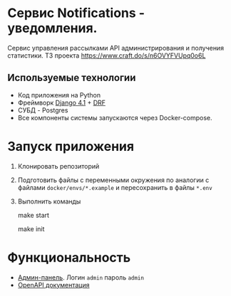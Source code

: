 # Сервис Notifications - уведомления.

Сервис управления рассылками API администрирования и получения статистики.
ТЗ проекта https://www.craft.do/s/n6OVYFVUpq0o6L


## Используемые технологии
- Код приложения на Python
- Фреймворк [Django 4.1](https://docs.djangoproject.com/en/4.1/) + [DRF](https://www.django-rest-framework.org/#installation)
- СУБД - Postgres
- Все компоненты системы запускаются через Docker-compose.

# Запуск приложения
1. Клонировать репозиторий

2. Подготовить файлы с переменными окружения по аналогии с файлами `docker/envs/*.example` и пересохранить в файлы `*.env`

3. Выполнить команды

    make start
    
    make init

# Функциональность
- [Админ-панель](http://127.0.0.1/admin/). Логин `admin` пароль `admin`
- [OpenAPI документация](http://127.0.0.1/apidocs/)
